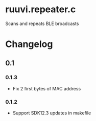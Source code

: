 # ruuvi.repeater.c
Scans and repeats BLE broadcasts

# Changelog

## 0.1

### 0.1.3
- Fix 2 first bytes of MAC address

### 0.1.2
- Support SDK12.3 updates in makefile  